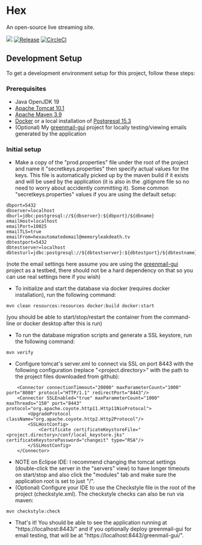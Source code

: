 # Hex
An open-source live streaming site.

[![](https://jitci.com/gh/MemoryLeakDeath/hex/svg)](https://jitci.com/gh/MemoryLeakDeath/hex)
[![Release](https://jitpack.io/v/MemoryLeakDeath/hex.svg)](https://jitpack.io/#MemoryLeakDeath/hex)
[![CircleCI](https://dl.circleci.com/status-badge/img/gh/MemoryLeakDeath/hex/tree/main.svg?style=svg)](https://dl.circleci.com/status-badge/redirect/gh/MemoryLeakDeath/hex/tree/main)

## Development Setup
To get a development environment setup for this project, follow these steps:

### Prerequisites
- Java OpenJDK 19
- [Apache Tomcat 10.1](https://tomcat.apache.org/)
- [Apache Maven 3.9](https://maven.apache.org/index.html)
- [Docker](https://www.docker.com/) or a local installation of [Postgresql 15.3](https://www.postgresql.org/)
- (Optional) My [greenmail-gui](https://github.com/MemoryLeakDeath/greenmail-gui) project for locally testing/viewing emails generated by the application
  
### Initial setup
- Make a copy of the "prod.properties" file under the root of the project and name it "secretkeys.properties" then specify actual values for the keys.  This file is automatically picked up by the maven build if it exists and will be used by the application (it is also in the .gitignore file so no need to worry about accidently committing it).
Some common "secretkeys.properties" values if you are using the default setup:
```
dbport=5432
dbserver=localhost
dburl=jdbc:postgresql://${dbserver}:${dbport}/${dbname}
emailHost=localhost
emailPort=10025
emailTLS=true
emailFrom=hexautomatedemail@memoryleakdeath.tv
dbtestport=5432
dbtestserver=localhost
dbtesturl=jdbc:postgresql://${dbtestserver}:${dbtestport}/${dbtestname}
```
(note the email settings here assume you are using the [greenmail-gui](https://github.com/MemoryLeakDeath/greenmail-gui) project as a testbed, there should not be a hard dependency on that so you can use real settings here if you wish)

- To initialize and start the database via docker (requires docker installation), run the following command:
```
mvn clean resources:resources docker:build docker:start
```
(you should be able to start/stop/restart the container from the command-line or docker desktop after this is run)

- To run the database migration scripts and generate a SSL keystore, run the following command:
```
mvn verify
```
- Configure tomcat's server.xml to connect via SSL on port 8443 with the following configuration (replace "<project.directory>" with the path to the project files downloaded from github):
```
    <Connector connectionTimeout="20000" maxParameterCount="1000" port="8080" protocol="HTTP/1.1" redirectPort="8443"/>
    <Connector SSLEnabled="true" maxParameterCount="1000" maxThreads="150" port="8443" protocol="org.apache.coyote.http11.Http11NioProtocol">
        <UpgradeProtocol className="org.apache.coyote.http2.Http2Protocol"/>
        <SSLHostConfig>
            <Certificate certificateKeystoreFile="<project.directory>/conf/local_keystore.jks" certificateKeystorePassword="changeit" type="RSA"/>
        </SSLHostConfig>
    </Connector>
```
- NOTE on Eclipse IDE: I recommend changing the tomcat settings (double-click the server in the "servers" view) to have longer timeouts on start/stop and also click the "modules" tab and make sure the application root is set to just "/".
- (Optional) Configure your IDE to use the Checkstyle file in the root of the project (checkstyle.xml).  The checkstyle checks can also be run via maven:
```
mvn checkstyle:check
```
- That's it! You should be able to see the application running at "https://localhost:8443/" and if you optionally deploy greenmail-gui for email testing, that will be at "https://localhost:8443/greenmail-gui/".

